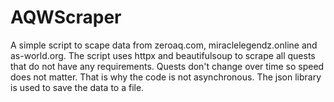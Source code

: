 # AQWScraper
A simple script to scape data from zeroaq.com, miraclelegendz.online and as-world.org.
The script uses httpx and beautifulsoup to scrape all quests that do not have any requirements.
Quests don't change over time so speed does not matter. That is why the code is not asynchronous.
The json library is used to save the data to a file.
